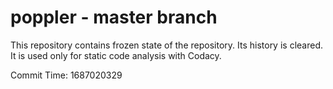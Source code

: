# poppler - master branch

This repository contains frozen state of the repository.
Its history is cleared. It is used only for static code
analysis with Codacy.

Commit Time: 1687020329